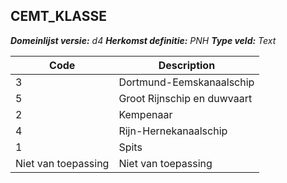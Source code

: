 ## CEMT_KLASSE

*__Domeinlijst versie:__ d4*
*__Herkomst definitie:__ PNH*
*__Type veld:__ Text*

|__Code__ |__Description__	|
|	---	|	---	|
| 3 | Dortmund-Eemskanaalschip |
| 5 | Groot Rijnschip en duwvaart |
| 2 | Kempenaar |
| 4 | Rijn-Hernekanaalschip |
| 1 | Spits |
| Niet van toepassing | Niet van toepassing |